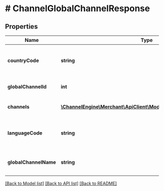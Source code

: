 # # ChannelGlobalChannelResponse

## Properties

Name | Type | Description | Notes
------------ | ------------- | ------------- | -------------
**countryCode** | **string** | The country code of the Global Channel. | [optional]
**globalChannelId** | **int** | The ID of the Global Channel. | [optional]
**channels** | [**\ChannelEngine\Merchant\ApiClient\Model\ChannelChannelResponse[]**](ChannelChannelResponse.md) | The status of the instances. | [optional]
**languageCode** | **string** | The language code of the Global Channel. | [optional]
**globalChannelName** | **string** | The name of the Global Channel. | [optional]

[[Back to Model list]](../../README.md#models) [[Back to API list]](../../README.md#endpoints) [[Back to README]](../../README.md)

